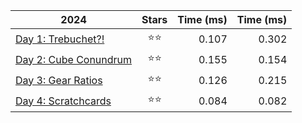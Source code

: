 | 2024                                                          | Stars | Time (ms)  | Time (ms)  |
|---------------------------------------------------------------|:-----:|-----------:|-----------:|
| [Day 1: Trebuchet?!](src/solutions/day01.zig)                 |  ⭐⭐ |      0.107 |      0.302 |
| [Day 2: Cube Conundrum](src/solutions/day02.zig)              |  ⭐⭐ |      0.155 |      0.154 |
| [Day 3: Gear Ratios](src/solutions/day03.zig)                 |  ⭐⭐ |      0.126 |      0.215 |
| [Day 4: Scratchcards](src/solutions/day04.zig)                |  ⭐⭐ |      0.084 |      0.082 |
